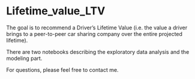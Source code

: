 # Lifetime_value_LTV

The goal is to recommend a Driver’s Lifetime Value (i.e. the value a driver brings to a peer-to-peer car sharing company over the entire projected lifetime).

There are two notebooks describing the exploratory data analysis and the modeling part.

For questions, please feel free to contact me.
